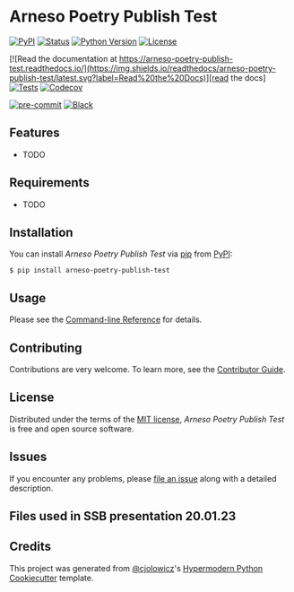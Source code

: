 # Arneso Poetry Publish Test

[![PyPI](https://img.shields.io/pypi/v/arneso-poetry-publish-test.svg)][pypi_]
[![Status](https://img.shields.io/pypi/status/arneso-poetry-publish-test.svg)][status]
[![Python Version](https://img.shields.io/pypi/pyversions/arneso-poetry-publish-test)][python version]
[![License](https://img.shields.io/pypi/l/arneso-poetry-publish-test)][license]

[![Read the documentation at https://arneso-poetry-publish-test.readthedocs.io/](https://img.shields.io/readthedocs/arneso-poetry-publish-test/latest.svg?label=Read%20the%20Docs)][read the docs]
[![Tests](https://github.com/arneso-ssb/arneso-poetry-publish-test/workflows/Tests/badge.svg)][tests]
[![Codecov](https://codecov.io/gh/arneso-ssb/arneso-poetry-publish-test/branch/main/graph/badge.svg)][codecov]

[![pre-commit](https://img.shields.io/badge/pre--commit-enabled-brightgreen?logo=pre-commit&logoColor=white)][pre-commit]
[![Black](https://img.shields.io/badge/code%20style-black-000000.svg)][black]

[pypi_]: https://pypi.org/project/arneso-poetry-publish-test/
[status]: https://pypi.org/project/arneso-poetry-publish-test/
[python version]: https://pypi.org/project/arneso-poetry-publish-test
[read the docs]: https://arneso-poetry-publish-test.readthedocs.io/
[tests]: https://github.com/arneso-ssb/arneso-poetry-publish-test/actions?workflow=Tests
[codecov]: https://app.codecov.io/gh/arneso-ssb/arneso-poetry-publish-test
[pre-commit]: https://github.com/pre-commit/pre-commit
[black]: https://github.com/psf/black

## Features

- TODO

## Requirements

- TODO

## Installation

You can install _Arneso Poetry Publish Test_ via [pip] from [PyPI]:

```console
$ pip install arneso-poetry-publish-test
```

## Usage

Please see the [Command-line Reference] for details.

## Contributing

Contributions are very welcome.
To learn more, see the [Contributor Guide].

## License

Distributed under the terms of the [MIT license][license],
_Arneso Poetry Publish Test_ is free and open source software.

## Issues

If you encounter any problems,
please [file an issue] along with a detailed description.

## Files used in SSB presentation 20.01.23

## Credits

This project was generated from [@cjolowicz]'s [Hypermodern Python Cookiecutter] template.

[@cjolowicz]: https://github.com/cjolowicz
[pypi]: https://pypi.org/
[hypermodern python cookiecutter]: https://github.com/cjolowicz/cookiecutter-hypermodern-python
[file an issue]: https://github.com/arneso-ssb/arneso-poetry-publish-test/issues
[pip]: https://pip.pypa.io/

<!-- github-only -->

[license]: https://github.com/arneso-ssb/arneso-poetry-publish-test/blob/main/LICENSE
[contributor guide]: https://github.com/arneso-ssb/arneso-poetry-publish-test/blob/main/CONTRIBUTING.md
[command-line reference]: https://arneso-poetry-publish-test.readthedocs.io/en/latest/usage.html
